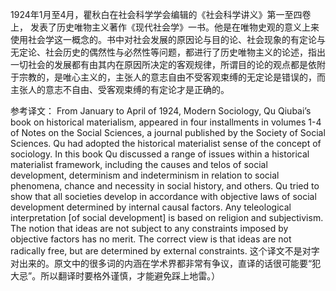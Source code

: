 1924年1月至4月，瞿秋白在社会科学学会编辑的《社会科学讲义》第一至四卷上， 发表了历史唯物主义著作《现代社会学》一书。他是在唯物史观的意义上来使用社会学这一概念的。书中对社会发展的原因论与目的论、社会现象的有定论与无定论、社会历史的偶然性与必然性等问题，都进行了历史唯物主义的论述，指出一切社会的发展都有由其内在原因所决定的客观规律，所谓目的论的观点都是依附于宗教的，是唯心主义的，主张人的意志自由不受客观束缚的无定论是错误的，而主张人的意志不自由、受客观束缚的有定论才是正确的。

参考译文： From January to April of 1924, Modern Sociology, Qu Qiubai’s book on historical materialism, appeared in four installments in volumes 1-4 of Notes on the Social Sciences, a journal published by the Society of Social Sciences. Qu had adopted the historical materialist sense of the concept of sociology. In this book Qu discussed a range of issues within a historical materialist framework, including the causes and telos of social development, determinism and indeterminism in relation to social phenomena, chance and necessity in social history, and others. Qu tried to show that all societies develop in accordance with objective laws of social development determined by internal causal factors. Any teleological interpretation [of social development] is based on religion and subjectivism. The notion that ideas are not subject to any constraints imposed by objective factors has no merit. The correct view is that ideas are not radically free, but are determined by external constraints. 
这个译文不是对字对出来的。原文中的很多词的内涵在学术界都非常有争议，直译的话很可能要“犯大忌”。所以翻译时要格外谨慎，才能避免踩上地雷。）


